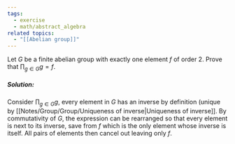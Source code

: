 ```yaml
---
tags:
  - exercise
  - math/abstract_algebra
related topics:
  - "[[Abelian group]]"
---
```

Let $G$ be a finite abelian group with exactly one element $f$ of order $2$. Prove that $\prod_{g\in G} g = f$.
##### Solution:
Consider $\prod_{g\in G} g$, every element in $G$ has an inverse by definition (unique by [[Notes/Group/Group/Uniqueness of inverse|Uniqueness of inverse]]. By commutativity of $G$, the expression can be rearranged so that every element is next to its inverse, save from $f$ which is the only element whose inverse is itself. All pairs of elements then cancel out leaving only $f$.
